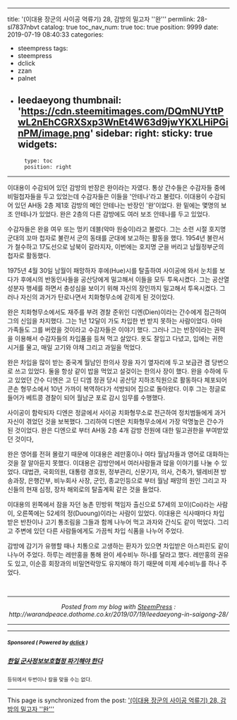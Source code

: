 
---
title: '(이대용 장군의 사이공 억류기) 28, 감방의 밀고자 ''완'''
permlink: 28-sl7837nbvt
catalog: true
toc_nav_num: true
toc: true
position: 9999
date: 2019-07-19 08:40:33
categories:
- steempress
tags:
- steempress
- dclick
- zzan
- palnet
- leedaeyong
thumbnail: 'https://cdn.steemitimages.com/DQmNUYttPwL2nEhCGRXSxp3WnEt4W63d9jwYKXLHiPGinPM/image.png'
sidebar:
    right:
        sticky: true
widgets:
    -
        type: toc
        position: right
---


<p>이대용이 수감되어 있던 감방의 반장은 완이라는 자였다. 통상 간수들은 수감자들 중에 비밀첩자들을 두고 있었는데 수감자들은 이들을 '안테나'라고 불렀다. 이대용이 수감되어 있던 AH동 2층 제1호 감방의 메인 안테나는 반장인 '완'이었다. 완 밑에는 몇명의 보조 안테나가 있었다. 완은 2층의 다른 감방에도 여러 보조 안테나를 두고 있었다. </p>
<p>수감자들은 완을 여우 또는 멍키 데블(악마 원숭이)라고 불렀다. 그는 소련 시절 호지명 군대의 꼬마 첩자로 불란서 군의 동태를 군대에 보고하는 활동을 했다. 1954년 불란서가 철수하고 17도선으로 남북이 갈라지자, 이번에는 호지명 군을 버리고 남월정부군의 첩자로 활동했다. </p>
<p>1975년 4월 30일 남월이 패망하자 후에(Hue)시를 탈출하여 사이공에 와서 눈치를 보다가 후에시의 반동인사들을 공산당에게 밀고해서 이들을 모두 투옥시켰다. 그는 공산열성분자 행세를 하면서 충성심을 보이기 위해 자신의 장인까지 밀고해서 투옥시켰다. 그러나 자신의 과거가 탄로나면서 치화형무소에 갇히게 된 것이었다. </p>
<p>완은 치화형무소에서도 재주를 부려 경찰 준위인 디엔(Dien)이라는 간수에게 접근하여 그의 신임을 차지했다. 그는 1년 12달이 가도 차입한 번 받지 못하는 사람이었다. 아마 가족들도 그를 버렸을 것이라고 수감자들은 이야기 했다. 그러나 그는 반장이라는 권력을 이용해서 수감자들의 차입품을 등쳐 먹고 살았다. 옷도 잘입고 다녔고, 입에는 귀한 시거를 물고, 매일 고기와 야채 그리고 과일을 먹었다. </p>
<p>완은 차입을 많이 받는 중국계 월남인 한의사 장을 자기 옆자리에 두고 보급관 겸 당번으로 쓰고 있었다. 둘을 항상 같이 밥을 먹었고 설겆이는 한의사 장이 했다. 완을 수하에 두고 있었던 간수 디엔은 고 딘 디엠 정권 당시 공산당 지하조직원으로 활동하다 체포되어 콘손 형무소에서 10년 가까이 복역하다가 석방되어 집으로 돌아왔다. 이후 그는 정글로 들어가 베트콩 경찰이 되어 월남군 포로 감시 임무를 수행했다. </p>
<p>사이공이 함락되자 디엔은 정글에서 사이공 치화형무소로 전근하여 정치범들에게 과거 자신이 겪었던 것을 보복했다. 그리하여 디엔은 치화형무소에서 가장 악명높은 간수가 된 것이었다. 완은 디엔으로 부터  AH동 2층 4개 감방 전원에 대한 밀고권한을 부여받았던 것이다,  </p>
<p>완은 영어를 전혀 몰랐기 때문에 이대용은 레만홍이나 여타 월남자들과 영어로 대화하는 것을 잘 알아듣지 못했다. 이대용은 감방안에서 여러사람들과 많을 이야기를 나눌 수 있었다. 대법관, 국회의원, 대통령 경호원, 정부관리, 신문기자, 의사, 건축가, 텔레비젼 방송과장, 은행간부, 비누회사 사장, 군인, 종교인등으로 부터 월남 패망의 원인 그리고 자신들의 현재 심정, 장차 해외로의 탈출계획 같은 것을 들었다. </p>
<p>이대용의 왼쪽에서 잠을 자던 농촌 민방위 책임자 출신으로 57세의 꼬이(Coi)라는 사람이, 오른쪽에는 52세의 정(Duoung)이라는 사람이 있었다. 이대용은 식사때마다 차입받은 반찬이나 고기 통조림을 그들과 함께 나누어 먹고 과자와 간식도 같이 먹었다. 그리고 주변에 있던 다른 사람들에게도 가끔씩 차입 식품을 나누어 주었다. </p>
<p>감방에 감기가 유행할 때나 치통으로 고생하는 환자가 있으면 차입받은 아스피린도 같이 나누어 주었다. 하루는 레만홍을 통해 완이 세수비누 하나를 달라고 했다. 레만홍의 권유도 있고, 이순흥 회장과의 비밀연락망도 유지해야 하기 때문에 미제 세수비누를 하나 주었다. </p>
<p></p>
 <br /><center><hr/><em>Posted from my blog with <a href='https://wordpress.org/plugins/steempress/'>SteemPress</a> : http://warandpeace.dothome.co.kr/2019/07/19/leedaeyong-in-saigong-28/ </em><hr/></center>

---

#####  <sub> **Sponsored ( Powered by [dclick](https://www.dclick.io) )** </sub>
##### [한일 군사정보보호협정 파기해야 한다](https://api.dclick.io/v1/c?x=eyJhbGciOiJIUzI1NiIsInR5cCI6IkpXVCJ9.eyJjIjoid2lzZG9tYW5kanVzdGljZSIsInMiOiIyOC1zbDc4MzduYnZ0IiwiYSI6WyJ0LTIwMTciXSwidXJsIjoiaHR0cDovL29sZHN0b25lLmRvdGhvbWUuY28ua3IvdGVybWluYXRlLWdzb21pYS8iLCJpYXQiOjE1NjM1ODQ5MzQsImV4cCI6MTg3ODk0NDkzNH0.6lSM-GRbilx8CwTKynrY7Xw1k4p3xVU_K_zxWFE435g)
<sup>등뒤에서 두번이나 칼을 맞을 수는 없다.</sup>


- - -

This page is synchronized from the post: ['(이대용 장군의 사이공 억류기) 28, 감방의 밀고자 ''완'''](https://steemit.com/@wisdomandjustice/28-sl7837nbvt)
